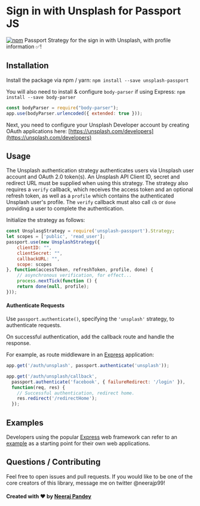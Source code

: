 
#  Sign in with Unsplash for Passport JS
[![npm](https://img.shields.io/npm/v/unsplash-passport.svg)](https://www.npmjs.com/package/unsplash-passport)
Passport Strategy for the sign in with Unsplash, with profile information ✅!


## Installation
Install the package via npm / yarn:
``` npm install --save unsplash-passport ```

You will also need to install & configure `body-parser` if using Express:
``` npm install --save body-parser ```

```js
const bodyParser = require("body-parser");
app.use(bodyParser.urlencoded({ extended: true }));
```

Next, you need to configure your Unsplash Developer account by creating OAuth applications here: [https://unsplash.com/developers](https://unsplash.com/developers)



## Usage

The Unsplash authentication strategy authenticates users via Unsplash user account and OAuth 2.0 token(s). An  Unsplash API Client ID, secret and redirect URL must be supplied when using this strategy. The strategy also requires a `verify` callback, which receives the access token and an optional refresh token, as well as a `profile` which contains the authenticated Unsplash user's profile. The `verify` callback must also call `cb` or `done` providing a user to complete the authentication.

Initialize the strategy as follows:

```js
const UnsplasgStrategy = require('unsplash-passport').Strategy;
let scopes = ['public', 'read_user'];
passport.use(new UnsplashStrategy({
    clientID: "",
    clientSecret: "",
    callbackURL: "",
    scope: scopes
}, function(accessToken, refreshToken, profile, done) {
    // asynchronous verification, for effect...
    process.nextTick(function () {
    return done(null, profile);
}));
```


#### Authenticate Requests

Use `passport.authenticate()`, specifying the `'unsplash'` strategy, to
authenticate requests.

On successful authentication, add the callback route and handle the response.

For example, as route middleware in an [Express](http://expressjs.com/)
application:

```js
app.get('/auth/unsplash', passport.authenticate('unsplash'));

app.get('/auth/unsplash/callback',
  passport.authenticate('facebook', { failureRedirect: '/login' }),
  function(req, res) {
    // Successful authentication, redirect home.
    res.redirect('/redirectHome');
  });
```
## Examples

Developers using the popular [Express](http://expressjs.com/) web framework can refer to an [example](https://github.com/neerajp99/unsplash-auth-example) as a starting point for their own web applications. 

## Questions / Contributing

Feel free to open issues and pull requests. If you would like to be one of the core creators of this library, message me on twitter @neerajp99!

<h4> Created with ❤️ by <a href="https://http://github.com/neerajp99">Neeraj Pandey</a></h4>